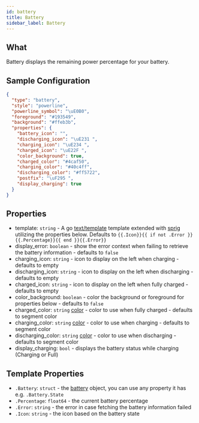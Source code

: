 ```yaml
---
id: battery
title: Battery
sidebar_label: Battery
---
```


## What

Battery displays the remaining power percentage for your battery.

## Sample Configuration

```json
{
  "type": "battery",
  "style": "powerline",
  "powerline_symbol": "\uE0B0",
  "foreground": "#193549",
  "background": "#ffeb3b",
  "properties": {
    "battery_icon": "",
    "discharging_icon": "\uE231 ",
    "charging_icon": "\uE234 ",
    "charged_icon": "\uE22F ",
    "color_background": true,
    "charged_color": "#4caf50",
    "charging_color": "#40c4ff",
    "discharging_color": "#ff5722",
    "postfix": "\uF295 ",
    "display_charging": true
  }
}
```

## Properties

- template: `string` - A go [text/template][go-text-template] template extended with [sprig][sprig] utilizing the
properties below. Defaults to `{{.Icon}}{{ if not .Error }}{{.Percentage}}{{ end }}{{.Error}}`
- display_error: `boolean` - show the error context when failing to retrieve the battery information - defaults to `false`
- charging_icon: `string` - icon to display on the left when charging - defaults to empty
- discharging_icon: `string` - icon to display on the left when discharging - defaults to empty
- charged_icon: `string` - icon to display on the left when fully charged - defaults to empty
- color_background: `boolean` - color the background or foreground for properties below - defaults to `false`
- charged_color: `string` [color][colors] - color to use when fully charged - defaults to segment color
- charging_color: `string` [color][colors] - color to use when charging - defaults to segment color
- discharging_color: `string` [color][colors] - color to use when discharging - defaults to segment color
- display_charging: `bool` - displays the battery status while charging (Charging or Full)

## Template Properties

- `.Battery`: `struct` - the [battery][battery] object, you can use any property it has e.g. `.Battery.State`
- `.Percentage`: `float64` - the current battery percentage
- `.Error`: `string` - the error in case fetching the battery information failed
- `.Icon`: `string` - the icon based on the battery state

[colors]: /docs/configure#colors
[battery]: https://github.com/distatus/battery/blob/master/battery.go#L78
[go-text-template]: https://golang.org/pkg/text/template/
[sprig]: https://masterminds.github.io/sprig/
